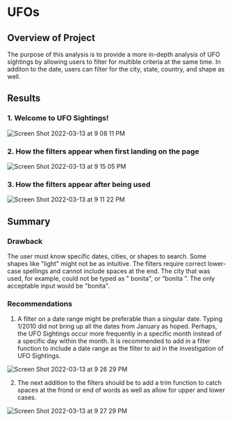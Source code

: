 # UFOs
## Overview of Project
The purpose of this analysis is to provide a more in-depth analysis of UFO sightings by allowing users to filter for multible criteria at the same time. In additon to the date, users can filter for the city, state, country, and shape as well.

## Results
### 1. Welcome to UFO Sightings!
![Screen Shot 2022-03-13 at 9 08 11 PM](https://user-images.githubusercontent.com/95242493/158098149-c3304160-200a-40da-a1d5-060b01a30f8f.png)


### 2. How the filters appear when first landing on the page
![Screen Shot 2022-03-13 at 9 15 05 PM](https://user-images.githubusercontent.com/95242493/158098728-e208e6e8-3de8-4cf1-bcd3-648bfc0f1d12.png)


### 3. How the filters appear after being used

![Screen Shot 2022-03-13 at 9 11 22 PM](https://user-images.githubusercontent.com/95242493/158098422-491d7f25-71bd-4ea9-b11d-5ece4dcd6282.png)

## Summary
### Drawback
The user must know specific dates, cities, or shapes to search. Some shapes like "light" might not be as intuitive. The filters require correct lower-case spellings and cannot include spaces at the end. The city that was used, for example, could not be typed as " bonita", or “bonita ”. The only acceptable input would be "bonita".
### Recommendations
1. A filter on a date range might be preferable than a singular date. Typing 1/2010 did not bring up all the dates from January as hoped. Perhaps, the UFO Sightings occur more frequently in a specific month instead of a specific day within the month. It is recommended to add in a filter function to include a date range as the filter to aid in the investigation of UFO Sightings.

![Screen Shot 2022-03-13 at 9 26 29 PM](https://user-images.githubusercontent.com/95242493/158099738-40cbea06-1fd7-46b0-b145-ae419efdf42c.png)

2. The next addition to the filters should be to add a trim function to catch spaces at the frond or end of words as well as allow for upper and lower cases.

![Screen Shot 2022-03-13 at 9 27 29 PM](https://user-images.githubusercontent.com/95242493/158099817-63fb4642-bfd8-4e94-b9ce-4c4b90e1263d.png)
